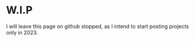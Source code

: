 # W.I.P

I will leave this page on github stopped, as I intend to start posting projects only in 2023.
